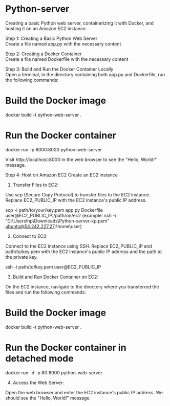 # Python-server
Creating a basic Python web server, containerizing it with Docker, and hosting it on an Amazon EC2 instance.

Step 1: Creating a Basic Python Web Server                                                          
Create a file named app.py with the necessary content

Step 2: Creating a Docker Container                                                                                 
Create a file named Dockerfile with the necessary content

Step 3: Build and Run the Docker Container Locally                                                           
Open a terminal, in the directory containing both app.py and Dockerfile, run the following commands:
# Build the Docker image
docker build -t python-web-server .

# Run the Docker container
docker run -p 8000:8000 python-web-server

Visit http://localhost:8000 in the web browser to see the "Hello, World!" message.

Step 4: Host on Amazon EC2
Create an EC2 instance 

1. Transfer Files to EC2:

Use scp (Secure Copy Protocol) to transfer files to the EC2 instance. Replace EC2_PUBLIC_IP with the EC2 instance's public IP address.

scp -i path/to/your/key.pem app.py Dockerfile user@EC2_PUBLIC_IP:/path/on/ec2
(example: ssh -i "C:\Users\hp\Downloads\Python-server-kp.pem" ubuntu@54.242.227.27:\home\user)

2. Connect to EC2:

Connect to the EC2 instance using SSH. Replace EC2_PUBLIC_IP and path/to/key.pem with the EC2 instance's public IP address and the path to the private key.

ssh -i path/to/key.pem user@EC2_PUBLIC_IP

3. Build and Run Docker Container on EC2:

On the EC2 instance, navigate to the directory where you transferred the files and run the following commands:
# Build the Docker image
docker build -t python-web-server .

# Run the Docker container in detached mode
docker run -d -p 80:8000 python-web-server

4. Access the Web Server:

Open the web browser and enter the EC2 instance's public IP address. We should see the "Hello, World!" message.




